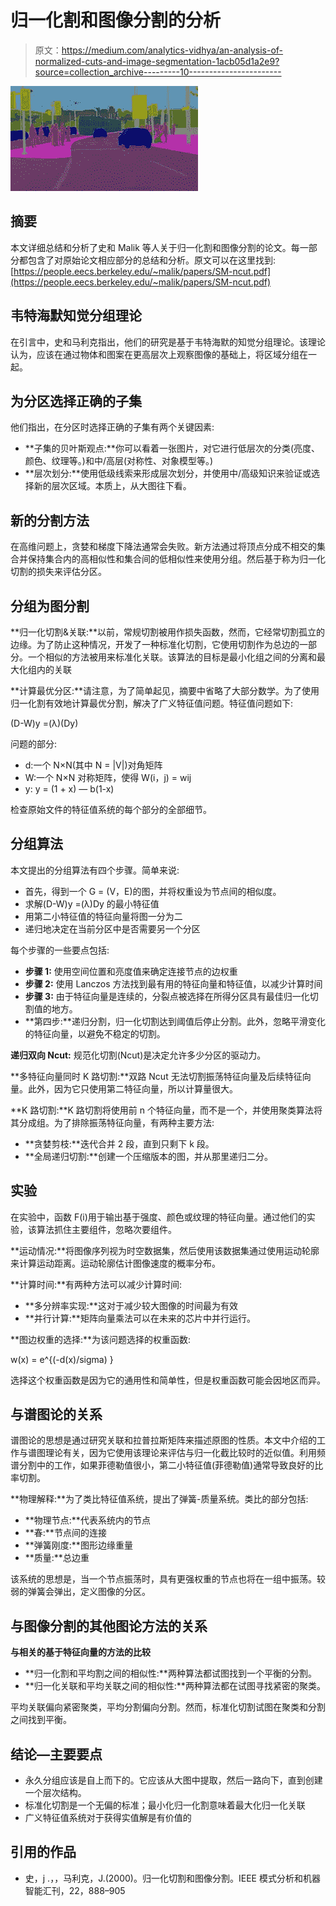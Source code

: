 # 归一化割和图像分割的分析

> 原文：<https://medium.com/analytics-vidhya/an-analysis-of-normalized-cuts-and-image-segmentation-1acb05d1a2e9?source=collection_archive---------10----------------------->

![](img/1a229e5c685da43eaf7ec254cf07065c.png)

## 摘要

本文详细总结和分析了史和 Malik 等人关于归一化割和图像分割的论文。每一部分都包含了对原始论文相应部分的总结和分析。原文可以在这里找到:[https://people.eecs.berkeley.edu/~malik/papers/SM-ncut.pdf](https://people.eecs.berkeley.edu/~malik/papers/SM-ncut.pdf)

## 韦特海默知觉分组理论

在引言中，史和马利克指出，他们的研究是基于韦特海默的知觉分组理论。该理论认为，应该在通过物体和图案在更高层次上观察图像的基础上，将区域分组在一起。

## 为分区选择正确的子集

他们指出，在分区时选择正确的子集有两个关键因素:

*   **子集的贝叶斯观点:**你可以看着一张图片，对它进行低层次的分类(亮度、颜色、纹理等。)和中/高层(对称性、对象模型等。)
*   **层次划分:**使用低级线索来形成层次划分，并使用中/高级知识来验证或选择新的层次区域。本质上，从大图往下看。

## 新的分割方法

在高维问题上，贪婪和梯度下降法通常会失败。新方法通过将顶点分成不相交的集合并保持集合内的高相似性和集合间的低相似性来使用分组。然后基于称为归一化切割的损失来评估分区。

## 分组为图分割

**归一化切割&关联:**以前，常规切割被用作损失函数，然而，它经常切割孤立的边缘。为了防止这种情况，开发了一种标准化切割，它使用切割作为总边的一部分。一个相似的方法被用来标准化关联。该算法的目标是最小化组之间的分离和最大化组内的关联

**计算最优分区:**请注意，为了简单起见，摘要中省略了大部分数学。为了使用归一化割有效地计算最优分割，解决了广义特征值问题。特征值问题如下:

(D-W)y =(λ)(Dy)

问题的部分:

*   d:一个 N×N(其中 N = |V|)对角矩阵
*   W:一个 N×N 对称矩阵，使得 W(i，j) = wij
*   y: y = (1 + x) — b(1-x)

检查原始文件的特征值系统的每个部分的全部细节。

## 分组算法

本文提出的分组算法有四个步骤。简单来说:

*   首先，得到一个 G = (V，E)的图，并将权重设为节点间的相似度。
*   求解(D-W)y =(λ)Dy 的最小特征值
*   用第二小特征值的特征向量将图一分为二
*   递归地决定在当前分区中是否需要另一个分区

每个步骤的一些要点包括:

*   **步骤 1:** 使用空间位置和亮度值来确定连接节点的边权重
*   **步骤 2:** 使用 Lanczos 方法找到最有用的特征向量和特征值，以减少计算时间
*   **步骤 3:** 由于特征向量是连续的，分裂点被选择在所得分区具有最佳归一化切割值的地方。
*   **第四步:**递归分割，归一化切割达到阈值后停止分割。此外，忽略平滑变化的特征向量，以避免不稳定的切割。

**递归双向 Ncut:** 规范化切割(Ncut)是决定允许多少分区的驱动力。

**多特征向量同时 K 路切割:**双路 Ncut 无法切割振荡特征向量及后续特征向量。此外，因为它只使用第二特征向量，所以计算量很大。

**K 路切割:**K 路切割将使用前 n 个特征向量，而不是一个，并使用聚类算法将其分成组。为了排除振荡特征向量，有两种主要方法:

*   **贪婪剪枝:**迭代合并 2 段，直到只剩下 k 段。
*   **全局递归切割:**创建一个压缩版本的图，并从那里递归二分。

## 实验

在实验中，函数 F(i)用于输出基于强度、颜色或纹理的特征向量。通过他们的实验，该算法抓住主要组件，忽略次要组件。

**运动情况:**将图像序列视为时空数据集，然后使用该数据集通过使用运动轮廓来计算运动距离。运动轮廓估计图像速度的概率分布。

**计算时间:**有两种方法可以减少计算时间:

*   **多分辨率实现:**这对于减少较大图像的时间最为有效
*   **并行计算:**矩阵向量乘法可以在未来的芯片中并行运行。

**图边权重的选择:**为该问题选择的权重函数:

w(x) = e^{(-d(x)/sigma) }

选择这个权重函数是因为它的通用性和简单性，但是权重函数可能会因地区而异。

## 与谱图论的关系

谱图论的思想是通过研究关联和拉普拉斯矩阵来描述原图的性质。本文中介绍的工作与谱图理论有关，因为它使用该理论来评估与归一化截比较时的近似值。利用频谱分割中的工作，如果菲德勒值很小，第二小特征值(菲德勒值)通常导致良好的比率切割。

**物理解释:**为了类比特征值系统，提出了弹簧-质量系统。类比的部分包括:

*   **物理节点:**代表系统内的节点
*   **春:**节点间的连接
*   **弹簧刚度:**图形边缘重量
*   **质量:**总边重

该系统的思想是，当一个节点振荡时，具有更强权重的节点也将在一组中振荡。较弱的弹簧会弹出，定义图像的分区。

## 与图像分割的其他图论方法的关系

**与相关的基于特征向量的方法的比较**

*   **归一化割和平均割之间的相似性:**两种算法都试图找到一个平衡的分割。
*   **归一化关联和平均关联之间的相似性:**两种算法都在试图寻找紧密的聚类。

平均关联偏向紧密聚类，平均分割偏向分割。然而，标准化切割试图在聚类和分割之间找到平衡。

## 结论—主要要点

*   永久分组应该是自上而下的。它应该从大图中提取，然后一路向下，直到创建一个层次结构。
*   标准化切割是一个无偏的标准；最小化归一化割意味着最大化归一化关联
*   广义特征值系统对于获得实值解是有价值的

## 引用的作品

*   史，j .，，马利克，J.(2000)。归一化切割和图像分割。IEEE 模式分析和机器智能汇刊，22，888–905